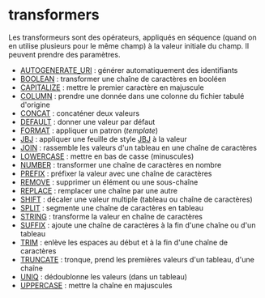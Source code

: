 # transformers

Les transformeurs sont des opérateurs, appliqués en séquence \(quand on en utilise plusieurs pour le même champ\) à la valeur initiale du champ. Il peuvent prendre des paramètres.

* [AUTOGENERATE\_URI](autogenerate_uri.md) : générer automatiquement des identifiants
* [BOOLEAN](boolean.md) : transformer une chaîne de caractères en booléen
* [CAPITALIZE](capitalize.md) : mettre le premier caractère en majuscule
* [COLUMN](column.md) : prendre une donnée dans une colonne du fichier tabulé d'origine
* [CONCAT](concat.md) : concaténer deux valeurs
* [DEFAULT](default.md) : donner une valeur par défaut
* [FORMAT](format.md) : appliquer un patron \(_template_\)
* [JBJ](jbj.md) : appliquer une feuille de style [JBJ](http://inist-cnrs.github.io/jbj-playground/) à la valeur
* [JOIN](join.md) : rassemble les valeurs d'un tableau en une chaîne de caractères
* [LOWERCASE](lowercase.md) : mettre en bas de casse \(minuscules\)
* [NUMBER](number.md) : transformer une chaîne de caractères en nombre
* [PREFIX](prefix.md) : préfixer la valeur avec une chaîne de caractères
* [REMOVE](remove.md) : supprimer un élément ou une sous-chaîne
* [REPLACE](replace.md) : remplacer une chaîne par une autre
* [SHIFT](shift.md) : décaler une valeur multiple \(tableau ou chaîne de caractères\)
* [SPLIT](split.md) : segmente une chaîne de caractères en tableau
* [STRING](string.md) : transforme la valeur en chaîne de caractères
* [SUFFIX](suffix.md) : ajoute une chaîne de caractères à la fin d'une chaîne ou d'un tableau
* [TRIM](trim.md) : enlève les espaces au début et à la fin d'une chaîne de caractères
* [TRUNCATE](truncate.md) : tronque, prend les premières valeurs d'un tableau, d'une chaîne
* [UNIQ](uniq.md) : dédoublonne les valeurs \(dans un tableau\)
* [UPPERCASE](uppercase.md) : mettre la chaîne en majuscules

